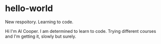 # hello-world
New respoitory. Learning to code.

Hi
I'm Al Cooper. I am determined to learn to code. Trying different courses and I'm getting it, slowly but surely.
